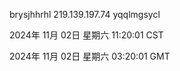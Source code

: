 brysjhhrhl 219.139.197.74 yqqlmgsycl

2024年 11月 02日 星期六 11:20:01 CST

2024年 11月 02日 星期六 03:20:01 GMT

